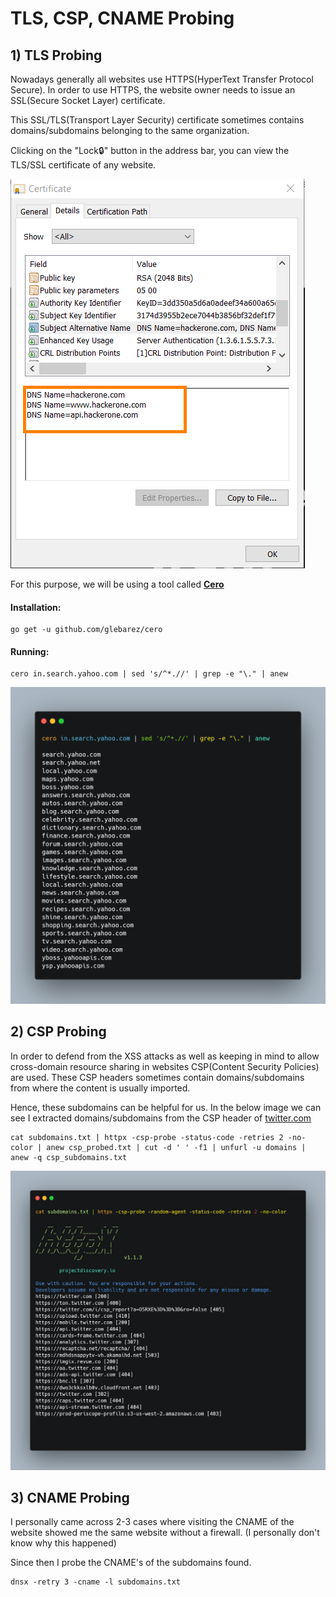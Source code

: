 # TLS, CSP, CNAME Probing

## 1) TLS Probing

Nowadays generally all websites use HTTPS(HyperText Transfer Protocol Secure). In order to use HTTPS, the website owner needs to issue an SSL(Secure Socket Layer) certificate.

This SSL/TLS(Transport Layer Security) certificate sometimes contains domains/subdomains belonging to the same organization.

Clicking on the "Lock🔒" button in the address bar, you can view the TLS/SSL certificate of any website.

![Hackerone.com contain these subdomains in its TLS certificate](../.gitbook/assets/TLS.png)



For this purpose, we will be using a tool called [**Cero**](https://github.com/glebarez/cero)

#### Installation:

```
go get -u github.com/glebarez/cero
```

#### Running:

```
cero in.search.yahoo.com | sed 's/^*.//' | grep -e "\." | anew 
```

![](../.gitbook/assets/cero.png)

## 2) CSP Probing

In order to defend from the XSS attacks as well as keeping in mind to allow cross-domain resource sharing in websites CSP(Content Security Policies) are used. These CSP headers sometimes contain domains/subdomains from where the content is usually imported.

Hence, these subdomains can be helpful for us. In the below image we can see I extracted domains/subdomains from the CSP header of [twitter.com](https://twitter.com)

```
cat subdomains.txt | httpx -csp-probe -status-code -retries 2 -no-color | anew csp_probed.txt | cut -d ' ' -f1 | unfurl -u domains | anew -q csp_subdomains.txt
```

![](../.gitbook/assets/csp.png)

## 3) CNAME Probing

I personally came across 2-3 cases where visiting the CNAME of the website showed me the same website without a firewall. (I personally don't know why this happened)

Since then I probe the CNAME's of the subdomains found.

```
dnsx -retry 3 -cname -l subdomains.txt
```
